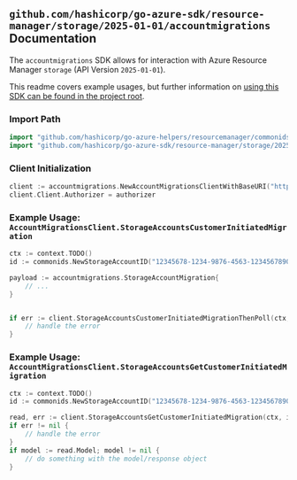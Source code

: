 
## `github.com/hashicorp/go-azure-sdk/resource-manager/storage/2025-01-01/accountmigrations` Documentation

The `accountmigrations` SDK allows for interaction with Azure Resource Manager `storage` (API Version `2025-01-01`).

This readme covers example usages, but further information on [using this SDK can be found in the project root](https://github.com/hashicorp/go-azure-sdk/tree/main/docs).

### Import Path

```go
import "github.com/hashicorp/go-azure-helpers/resourcemanager/commonids"
import "github.com/hashicorp/go-azure-sdk/resource-manager/storage/2025-01-01/accountmigrations"
```


### Client Initialization

```go
client := accountmigrations.NewAccountMigrationsClientWithBaseURI("https://management.azure.com")
client.Client.Authorizer = authorizer
```


### Example Usage: `AccountMigrationsClient.StorageAccountsCustomerInitiatedMigration`

```go
ctx := context.TODO()
id := commonids.NewStorageAccountID("12345678-1234-9876-4563-123456789012", "example-resource-group", "storageAccountName")

payload := accountmigrations.StorageAccountMigration{
	// ...
}


if err := client.StorageAccountsCustomerInitiatedMigrationThenPoll(ctx, id, payload); err != nil {
	// handle the error
}
```


### Example Usage: `AccountMigrationsClient.StorageAccountsGetCustomerInitiatedMigration`

```go
ctx := context.TODO()
id := commonids.NewStorageAccountID("12345678-1234-9876-4563-123456789012", "example-resource-group", "storageAccountName")

read, err := client.StorageAccountsGetCustomerInitiatedMigration(ctx, id)
if err != nil {
	// handle the error
}
if model := read.Model; model != nil {
	// do something with the model/response object
}
```
